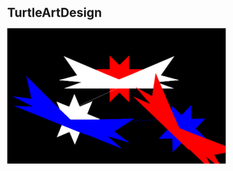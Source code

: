 # TurtleArtDesign
<img src="https://github.com/Kevingomez123/TurtleArtDesign/blob/master/ksgpic.PNG">
